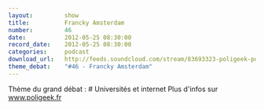 ```yaml
---
layout:         show
title:          Francky Amsterdam
number:         46
date:           2012-05-25 08:30:00
record_date:    2012-05-25 08:30:00
categories:     podcast
download_url:   http://feeds.soundcloud.com/stream/83693323-poligeek-poligeek46.mp3
theme_debat:    "#46 - Francky Amsterdam"
---
```



Thème du grand débat : # Universités et internet Plus d'infos sur www.poligeek.fr

